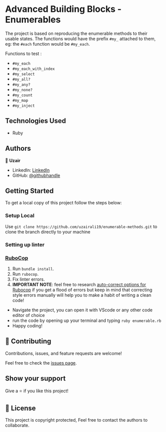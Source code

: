 # Advanced Building Blocks - Enumerables

The project is based on reproducing the enumerable methods to their usable states. The functions would have the prefix `#my_` attached to them, eg: the `#each` function would be `#my_each`.

Functions to test :

- `#my_each`
- `#my_each_with_index`
- `#my_select`
- `#my_all?`
- `#my_any?`
- `#my_none?`
- `#my_count`
- `#my_map`
- `#my_inject`

## Technologies Used

- Ruby

## Authors

👤 **Uzair**

- LinkedIn: [LinkedIn](https://www.linkedin.com/in/uzair-ali-964187166/)
- GitHub: [@githubhandle](https://github.com/uzairali19)

## Getting Started

To get a local copy of this project follow the steps below:

### Setup Local

Use `git clone https://github.com/uzairali19/enumerable-methods.git` to clone the branch directly to your machine

### Setting up linter

### [RuboCop](https://docs.rubocop.org/en/stable/)

1. Run `bundle install`.
2. Run `rubocop`.
3. Fix linter errors.
4. **IMPORTANT NOTE**: feel free to research [auto-correct options for Rubocop](https://rubocop.readthedocs.io/en/latest/auto_correct/) if you get a flood of errors but keep in mind that correcting style errors manually will help you to make a habit of writing a clean code!

- Navigate the project, you can open it with VScode or any other code editor of choice
- run the code by opening up your terminal and typing `ruby enumerable.rb`
- Happy coding!

## 🤝 Contributing

Contributions, issues, and feature requests are welcome!

Feel free to check the [issues page](https://github.com/uzairali19/enumerable_blocks/issues).

## Show your support

Give a ⭐️ if you like this project!

## 📝 License

This project is copyright protected, Feel free to contact the authors to collaborate.
